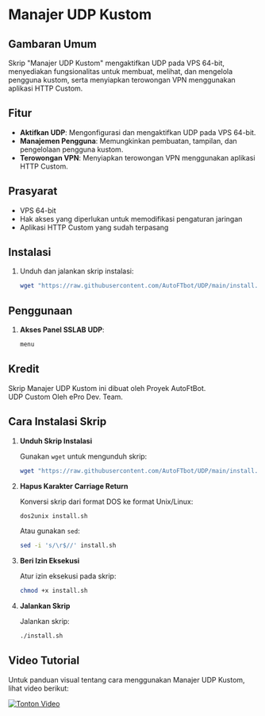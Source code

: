 # Manajer UDP Kustom

## Gambaran Umum

Skrip "Manajer UDP Kustom" mengaktifkan UDP pada VPS 64-bit, menyediakan fungsionalitas untuk membuat, melihat, dan mengelola pengguna kustom, serta menyiapkan terowongan VPN menggunakan aplikasi HTTP Custom.

## Fitur

- **Aktifkan UDP**: Mengonfigurasi dan mengaktifkan UDP pada VPS 64-bit.
- **Manajemen Pengguna**: Memungkinkan pembuatan, tampilan, dan pengelolaan pengguna kustom.
- **Terowongan VPN**: Menyiapkan terowongan VPN menggunakan aplikasi HTTP Custom.

## Prasyarat

- VPS 64-bit
- Hak akses yang diperlukan untuk memodifikasi pengaturan jaringan
- Aplikasi HTTP Custom yang sudah terpasang

## Instalasi

1. Unduh dan jalankan skrip instalasi:
    ```sh
    wget "https://raw.githubusercontent.com/AutoFTbot/UDP/main/install.sh" -O install.sh && chmod +x install.sh && bash install.sh
    ```

## Penggunaan

1. **Akses Panel SSLAB UDP**:
    ```sh
    menu
    ```

## Kredit

Skrip Manajer UDP Kustom ini dibuat oleh Proyek AutoFtBot.  
UDP Custom Oleh ePro Dev. Team.

## Cara Instalasi Skrip

1. **Unduh Skrip Instalasi**

   Gunakan `wget` untuk mengunduh skrip:
    ```sh
    wget "https://raw.githubusercontent.com/AutoFTbot/UDP/main/install.sh" -O install.sh
    ```

2. **Hapus Karakter Carriage Return**

   Konversi skrip dari format DOS ke format Unix/Linux:
    ```sh
    dos2unix install.sh
    ```
   Atau gunakan `sed`:
    ```sh
    sed -i 's/\r$//' install.sh
    ```

3. **Beri Izin Eksekusi**

   Atur izin eksekusi pada skrip:
    ```sh
    chmod +x install.sh
    ```

4. **Jalankan Skrip**

   Jalankan skrip:
    ```sh
    ./install.sh
    ```

## Video Tutorial

Untuk panduan visual tentang cara menggunakan Manajer UDP Kustom, lihat video berikut:

[![Tonton Video](https://github.com/AutoFTbot/UDP/blob/main/thumbnail.jpg)](https://github.com/AutoFTbot/UDP/blob/main/Termius%20-%20152.42.230.176%20(1)%202024-08-10%2014-41-49.mp4)

